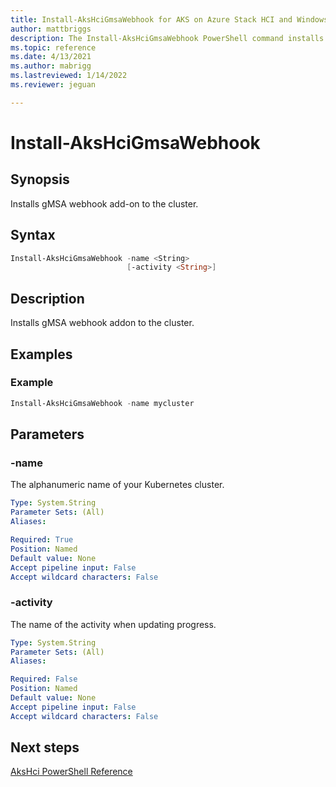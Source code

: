 ```yaml
---
title: Install-AksHciGmsaWebhook for AKS on Azure Stack HCI and Windows Server
author: mattbriggs
description: The Install-AksHciGmsaWebhook PowerShell command installs gMSA webhook addon to the cluster.
ms.topic: reference
ms.date: 4/13/2021
ms.author: mabrigg 
ms.lastreviewed: 1/14/2022
ms.reviewer: jeguan

---
```


# Install-AksHciGmsaWebhook

## Synopsis
Installs gMSA webhook add-on to the cluster.

## Syntax

```powershell
Install-AksHciGmsaWebhook -name <String> 
                          [-activity <String>]                      
```

## Description
Installs gMSA webhook addon to the cluster.

## Examples

### Example

```PowerShell
Install-AksHciGmsaWebhook -name mycluster
```

## Parameters

### -name
The alphanumeric name of your Kubernetes cluster.

```yaml
Type: System.String
Parameter Sets: (All)
Aliases:

Required: True
Position: Named
Default value: None
Accept pipeline input: False
Accept wildcard characters: False
```

### -activity
The name of the activity when updating progress.

```yaml
Type: System.String
Parameter Sets: (All)
Aliases:

Required: False
Position: Named
Default value: None
Accept pipeline input: False
Accept wildcard characters: False
```
## Next steps

[AksHci PowerShell Reference](index.md)
